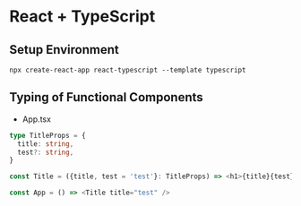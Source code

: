 <h1>React + TypeScript</h1>

## Setup Environment
`npx create-react-app react-typescript --template typescript`

## Typing of Functional Components
* App.tsx
```typescript jsx
type TitleProps = {
  title: string,
  test?: string,
}

const Title = ({title, test = 'test'}: TitleProps) => <h1>{title}{test}</h1>;

const App = () => <Title title="test" />
```
